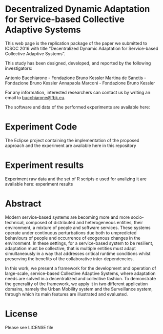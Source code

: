 # Decentralized Dynamic Adaptation for Service-based Collective Adaptive Systems

This web page is the replication package of the paper we submitted to ICSOC 2016 with title “Decentralized Dynamic Adaptation for
Service-based Collective Adaptive Systems”.

This study has been designed, developed, and reported by the following investigators:


Antonio Bucchiarone - Fondazione Bruno Kessler
Martina de Sanctis - Fondazione Bruno Kessler
Annapaola Marconi - Fondazione Bruno Kessler

For any information, interested researchers can contact us by writing an email to bucchiarone@fbk.eu.

The software and data of the performed experiments are available here:

# Experiment Code

The Eclipse project containing the implementation of the proposed approach and the experiment are available here in this repository

# Experiment results

Experiment raw data and the set of R scripts e used for analizing it are available here: experiment results

# Abstract
Modern service-based systems are becoming more and more socio-technical, composed of distributed and heterogeneous entities, their environment, a mixture of people and software services. These systems operate under continuous perturbations due both to umpredicted behaviours of people and occurrence of exogenous changes in the environment. 
In these settings, for a service-based system to be resilient, adaptation must be collective, that is multiple entities must adapt simultaneously in a way that addresses critical runtime conditions whilst preserving the benefits of the collaborative inter-dependencies.

In this work, we present a framework for the development and operation of large-scale, service-based Collective Adaptive Systems, where adaptation needs are solved in a decentralized and collective fashion. To demonstrate the generality of the framework, we apply it in two different application domains, namely the Urban Mobility system and the Surveillance system, through which its main features are illustrated and evaluated.

# License
Please see LICENSE file
